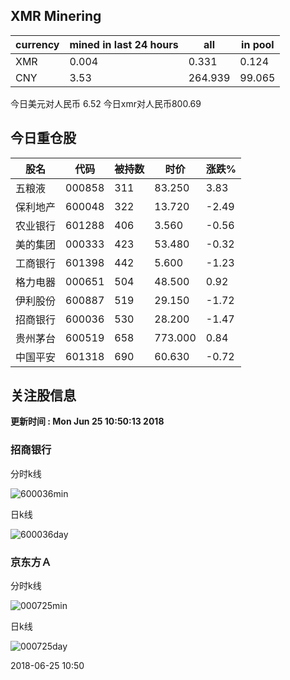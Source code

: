 ## XMR Minering

|currency|mined in last 24 hours|all|in pool|
|---|---|---|---|
|XMR|0.004|0.331|0.124|
|CNY|3.53|264.939|99.065|

今日美元对人民币 6.52	今日xmr对人民币800.69


## 今日重仓股 

|股名|代码|被持数|时价|涨跌%|
|---|---|---|---|---|
|五粮液|000858|311|83.250|3.83|
|保利地产|600048|322|13.720|-2.49|
|农业银行|601288|406|3.560|-0.56|
|美的集团|000333|423|53.480|-0.32|
|工商银行|601398|442|5.600|-1.23|
|格力电器|000651|504|48.500|0.92|
|伊利股份|600887|519|29.150|-1.72|
|招商银行|600036|530|28.200|-1.47|
|贵州茅台|600519|658|773.000|0.84|
|中国平安|601318|690|60.630|-0.72|

## 关注股信息
**更新时间 : Mon Jun 25 10:50:13 2018**
### 招商银行 
分时k线

![600036min](http://image.sinajs.cn/newchart/min/n/sh600036.gif)

日k线

![600036day](http://image.sinajs.cn/newchart/daily/n/sh600036.gif)

### 京东方Ａ 
分时k线

![000725min](http://image.sinajs.cn/newchart/min/n/sz000725.gif)

日k线

![000725day](http://image.sinajs.cn/newchart/daily/n/sz000725.gif)

2018-06-25 10:50